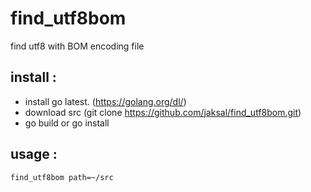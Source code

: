 find_utf8bom
==================

find utf8 with BOM encoding file

install :
-------------

* install go latest. (https://golang.org/dl/)
* download src (git clone https://github.com/jaksal/find_utf8bom.git)
* go build or go install

usage :
-------------

`
find_utf8bom path=~/src
`
